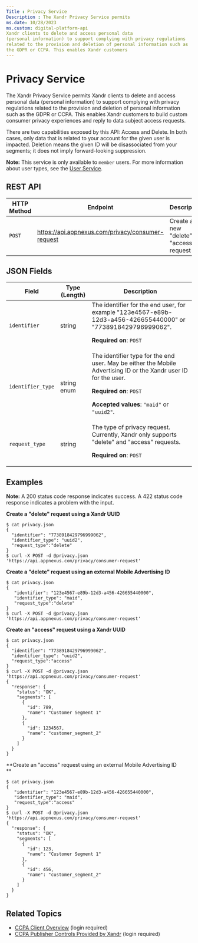 ```yaml
---
Title : Privacy Service
Description : The Xandr Privacy Service permits
ms.date: 10/28/2023
ms.custom: digital-platform-api
Xandr clients to delete and access personal data
(personal information) to support complying with privacy regulations
related to the provision and deletion of personal information such as
the GDPR or CCPA. This enables Xandr customers
---
```



# Privacy Service



The Xandr Privacy Service permits
Xandr clients to delete and access personal data
(personal information) to support complying with privacy regulations
related to the provision and deletion of personal information such as
the GDPR or CCPA. This enables Xandr customers
to build custom consumer privacy experiences and reply to data subject
access requests. 

There are two capabilities exposed by this API: Access and Delete. In
both cases, only data that is related to your account for the given user
is impacted. Deletion means the given ID will be disassociated from your
segments; it does not imply forward-looking suppression. 



<b>Note:</b> This service is only available to
`member` users. For more information about user types, see the
<a href="user-service.md"
class="xref" target="_blank">User Service</a>.





## REST API

<table class="table">
<thead class="thead">
<tr class="header row">
<th id="ID-00003b78__entry__1" class="entry colsep-1 rowsep-1">HTTP
Method</th>
<th id="ID-00003b78__entry__2"
class="entry colsep-1 rowsep-1">Endpoint</th>
<th id="ID-00003b78__entry__3"
class="entry colsep-1 rowsep-1">Description</th>
</tr>
</thead>
<tbody class="tbody">
<tr class="odd row">
<td class="entry colsep-1 rowsep-1"
headers="ID-00003b78__entry__1"><code class="ph codeph">POST</code></td>
<td class="entry colsep-1 rowsep-1" headers="ID-00003b78__entry__2"><a
href="https://api.appnexus.com/privacy/consumer-request" class="xref"
target="_blank">https://api.<span
class="ph">appnexus.com/privacy/consumer-request</a></td>
<td class="entry colsep-1 rowsep-1"
headers="ID-00003b78__entry__3">Create a new "delete" or "access"
request</td>
</tr>
</tbody>
</table>





## JSON Fields

<table class="table">
<thead class="thead">
<tr class="header row">
<th id="ID-00003b78__entry__7"
class="entry colsep-1 rowsep-1">Field</th>
<th id="ID-00003b78__entry__8" class="entry colsep-1 rowsep-1">Type
(Length)</th>
<th id="ID-00003b78__entry__9"
class="entry colsep-1 rowsep-1">Description</th>
</tr>
</thead>
<tbody class="tbody">
<tr class="odd row">
<td class="entry colsep-1 rowsep-1"
headers="ID-00003b78__entry__7"><code
class="ph codeph">identifier</code></td>
<td class="entry colsep-1 rowsep-1"
headers="ID-00003b78__entry__8">string</td>
<td class="entry colsep-1 rowsep-1" headers="ID-00003b78__entry__9">The
identifier for the end user, for example
"123e4567-e89b-12d3-a456-426655440000" or "7738918429796999062".
<p><strong>Required on</strong>: <code
class="ph codeph">POST</code></p></td>
</tr>
<tr class="even row">
<td class="entry colsep-1 rowsep-1"
headers="ID-00003b78__entry__7"><code
class="ph codeph">identifier_type</code></td>
<td class="entry colsep-1 rowsep-1"
headers="ID-00003b78__entry__8">string enum</td>
<td class="entry colsep-1 rowsep-1" headers="ID-00003b78__entry__9">The
identifier type for the end user. May be either the Mobile Advertising
ID or the Xandr user ID for the user.
<p><strong>Required on</strong>: <code class="ph codeph">POST</code></p>
<p><strong>Accepted values</strong>: <code
class="ph codeph">"maid"</code> or <code
class="ph codeph">"uuid2"</code>.</p></td>
</tr>
<tr class="odd row">
<td class="entry colsep-1 rowsep-1"
headers="ID-00003b78__entry__7"><code
class="ph codeph">request_type</code></td>
<td class="entry colsep-1 rowsep-1"
headers="ID-00003b78__entry__8">string</td>
<td class="entry colsep-1 rowsep-1" headers="ID-00003b78__entry__9">The
type of privacy request. Currently, Xandr only
supports "delete" and "access" requests.
<p><strong>Required on</strong>: <code
class="ph codeph">POST</code></p></td>
</tr>
</tbody>
</table>




## Examples


<b>Note:</b> A 200 status code response
indicates success. A 422 status code response indicates a problem with
the input.



**Create a "delete" request using a Xandr UUID**

``` pre
$ cat privacy.json
{
  "identifier": "7738918429796999062", 
  "identifier_type": "uuid2", 
  "request_type":"delete"
}
$ curl -X POST -d @privacy.json 'https://api.appnexus.com/privacy/consumer-request'
```

**Create a "delete" request using an external Mobile Advertising ID**

``` pre
$ cat privacy.json
{
   "identifier": "123e4567-e89b-12d3-a456-426655440000", 
   "identifier_type": "maid", 
   "request_type":"delete"
}
$ curl -X POST -d @privacy.json 'https://api.appnexus.com/privacy/consumer-request'
```

**Create an "access" request using a Xandr
UUID**

``` pre
$ cat privacy.json
{
  "identifier": "7738918429796999062", 
  "identifier_type": "uuid2", 
  "request_type":"access"
}
$ curl -X POST -d @privacy.json 'https://api.appnexus.com/privacy/consumer-request'
{
  "response": {
    "status": "OK",
    "segments": [
      {
        "id": 789,
        "name": "Customer Segment 1"
      },
      {
        "id": 1234567,
        "name": "customer_segment_2"
      }
    ]
  }
} 
```

**Create an "access" request using an external Mobile Advertising ID  
**

``` pre
$ cat privacy.json
{
   "identifier": "123e4567-e89b-12d3-a456-426655440000", 
   "identifier_type": "maid", 
   "request_type":"access"
}
$ curl -X POST -d @privacy.json 'https://api.appnexus.com/privacy/consumer-request'
{
  "response": {
    "status": "OK",
    "segments": [
      {
        "id": 123,
        "name": "Customer Segment 1"
      },
      {
        "id": 456,
        "name": "customer_segment_2"
      }
    ]
  }
}  
```




## Related Topics



- <a href="https://wiki.xandr.com/display/GDPR/CCPA%2bClient%2bOverview"
  class="xref" target="_blank">CCPA Client Overview</a> (login required)
- <a
  href="https://wiki.xandr.com/display/GDPR/CCPA%2bPublisher%2bControls%2bProvided%2bby%2bXandr"
  class="xref" target="_blank">CCPA Publisher Controls Provided by <span
  class="ph">Xandr</a> (login required)








